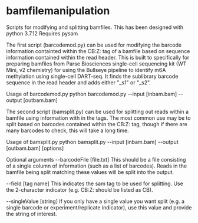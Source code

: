 # bamfilemanipulation
Scripts for modifying and splitting bamfiles.
This has been designed with python 3.7.12
Requires pysam

The first script (barcodemod.py) can be used for modifying the barcode information containted within the CB:Z: tag of a bamfile based on sequence information contained within the read header. This is built to specifically for preparing bamfiles from Parse Biosciences single-cell sequencing kit (WT Mini, v2 chemistry) for using the Bullseye pipeline to identify m6A methylation using single-cell DART-seq. It finds the sublibrary barcode sequence in the read header and adds either "_s1" or "_s2".

Usage of barcodemod.py
python barcodemod.py --input [inbam.bam] --output [outbam.bam]


The second script (bamsplit.py) can be used for splitting out reads within a bamfile using information with in the tags. The most common use may be to split based on barcodes contained within the CB:Z: tag, though if there are many barcodes to check, this will take a long time.

Usage of bamsplit.py
python bamsplit.py --input [inbam.bam] --output [outbam.bam] [options]

Optional arguments
--barcodeFile [file.txt]
This should be a file consisting of a single column of information (such as a list of barcodes). Reads in the bamfile being split matching these values will be split into the output.

--field [tag name]
This indicates the sam tag to be used for splitting. Use the 2-character indicator (e.g. CB:Z: should be listed as CB).

--singleValue [string]
If you only have a single value you want split (e.g. a single barcode or experiment/replicate indicator), use this value and provide the string of interest.
